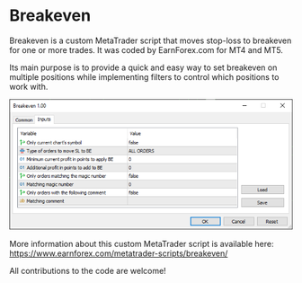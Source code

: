 # Breakeven

Breakeven is a custom MetaTrader script that moves stop-loss to breakeven for one or more trades. It was coded by EarnForex.com for MT4 and MT5.

Its main purpose is to provide a quick and easy way to set breakeven on multiple positions while implementing filters to control which positions to work with.

![Input parameters for the Breakeven script in MetaTrader 5](https://github.com/EarnForex/Breakeven/blob/main/README_Images/breakeven-script.png)

More information about this custom MetaTrader script is available here: https://www.earnforex.com/metatrader-scripts/breakeven/

All contributions to the code are welcome!
